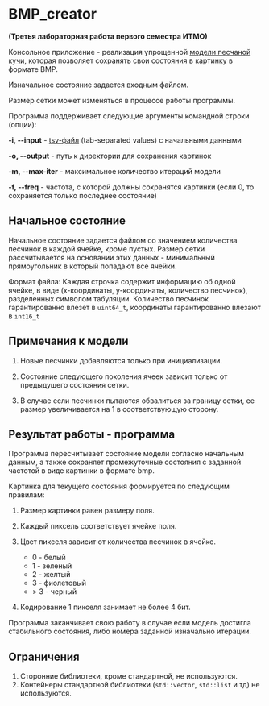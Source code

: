 # BMP_creator

**(Третья лабораторная работа первого семестра ИТМО)**

Консольное приложение - реализация упрощенной [модели песчаной кучи](https://en.wikipedia.org/wiki/Abelian_sandpile_model), которая позволяет сохранять свои состояния в картинку в формате BMP.

Изначальное состояние задается входным файлом.

Размер сетки может изменяться в процессе работы программы.

Программа поддерживает следующие аргументы командной строки (опции):

**-i, --input** - [tsv-файл](https://en.wikipedia.org/wiki/Tab-separated_values) (tab-separated values) c начальными данными

**-o, --output** - путь к директории для сохранения картинок

**-m, --max-iter** - максимальное количество итераций модели

**-f, --freq** - частота, с которой должны сохранятся картинки (если 0, то сохраняется только последнее состояние)

## Начальное состояние

Начальное состояние задается файлом со значением количества песчинок в каждой ячейке, кроме пустых.
Размер сетки рассчитывается на основании этих данных - минимальный прямоугольник в который попадают все ячейки.

Формат файла:
Каждая строчка содержит информацию об одной ячейке, в виде (x-координаты, y-координаты, количество песчинок),
разделенных символом табуляции. Количество песчинок гарантированно влезет в `uint64_t`,
координаты гарантированно влезают в `int16_t`

## Примечания к модели

1. Новые песчинки добавляются только при инициализации.

2. Состояние следующего поколения ячеек зависит только от предыдущего состояния сетки.

3. В случае если песчинки пытаются обвалиться за границу сетки, ее размер увеличивается на 1 в соответствующую сторону.

## Результат работы - программа

Программа пересчитывает состояние модели согласно начальным данным, а также сохраняет промежуточные состояния с заданной частотой в виде картинки в формате bmp.

Картинка для текущего состояния формируется по следующим правилам:

1. Размер картинки равен размеру поля.

2. Каждый пиксель соответствует ячейке поля.

3. Цвет пикселя зависит от количества песчинок в ячейке.

   + 0 - белый
   + 1 - зеленый
   + 2 - желтый
   + 3 - фиолетовый
   + \> 3 - черный

4. Кодирование 1 пикселя занимает не более 4 бит.

Программа заканчивает свою работу в случае если модель достигла стабильного состояния, либо номера заданной изначально итерации.

## Ограничения

1. Сторонние библиотеки, кроме стандартной, не используются.
2. Контейнеры стандартной библиотеки (`std::vector`, `std::list` и тд) не используются.
